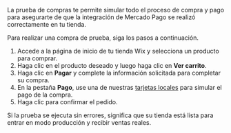 La prueba de compras te permite simular todo el proceso de compra y pago para asegurarte de que la integración de Mercado Pago se realizó correctamente en tu tienda.

Para realizar una compra de prueba, siga los pasos a continuación.

1. Accede a la página de inicio de tu tienda Wix y selecciona un producto para comprar.
2. Haga clic en el producto deseado y luego haga clic en **Ver carrito**.
3. Haga clic en **Pagar** y complete la información solicitada para completar su compra.
4. En la pestaña **Pago**, use una de nuestras [tarjetas locales](https://www.mercadopago[FAKER][URL][DOMAIN]/developers/es/guides/online-payments/checkout-api/testing#bookmark_cart%C3%B5es_de_teste) para simular el pago de la compra.
5. Haga clic para confirmar el pedido.

Si la prueba se ejecuta sin errores, significa que su tienda está lista para entrar en modo producción y recibir ventas reales.
